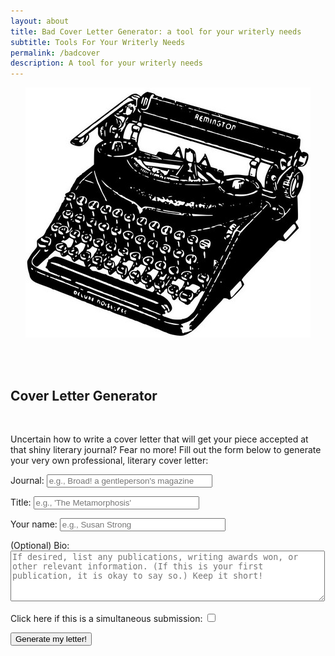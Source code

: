 ```yaml
---
layout: about
title: Bad Cover Letter Generator: a tool for your writerly needs
subtitle: Tools For Your Writerly Needs
permalink: /badcover
description: A tool for your writerly needs
---
```


<script
        src="/assets/myawesomeshit.js">
</script>

<div id="renderedtemplate"> </div>

<p style="text-align:center;"><img src="/assets/typewriter3.jpg"/></p><br/><br/>

<h2>Cover Letter Generator</h2><br/>
<p>Uncertain how to write a cover letter that will get your piece accepted at that shiny literary journal? Fear no more! Fill out the form below to generate your very own professional, literary cover letter:</p>

<form name="clgen" action="" method="GET">

<p> Journal:
   <input id="journal" type="text" class="form-control" name="journal" size="30" placeholder="e.g., Broad! a gentleperson's magazine"/>
   <input hidden id="journal-idx" name="journal-idx" type="integer" />
</p>

<p>Title:
   <input id="title" class="form-control" type="text" name="title" size="30" placeholder="e.g., 'The Metamorphosis'"/>
   <input hidden id="title-idx" name="title-idx" type="integer" />
</p>

<p>Your name:
   <input id="name" type="text" class="form-control" name="name" size="30" placeholder="e.g., Susan Strong"/>
   <input hidden id="name-idx" name="name-idx" type="integer" />
</p>

<p>(Optional) Bio:
   <textarea id="bio" class="form-control" name="bio" rows="5" cols="60" placeholder="If desired, list any publications, writing awards won, or other relevant information. (If this is your first publication, it is okay to say so.) Keep it short!"></textarea>
</p>

<input hidden id="bio-idx" name="bio-idx" type="integer" />
<input hidden id="con-idx" name="con-idx" type="integer" />
<input hidden id="sal-idx" name="sal-idx" type="integer" />

<p><label for="simsub">Click here if this is a simultaneous submission:</label>
  <input id="simsub" type="checkbox" name="simsub">
</p>

<input id="buttbutton" type="submit" class="btn btn-primary" name="submit" value="Generate my letter!">
</form>
